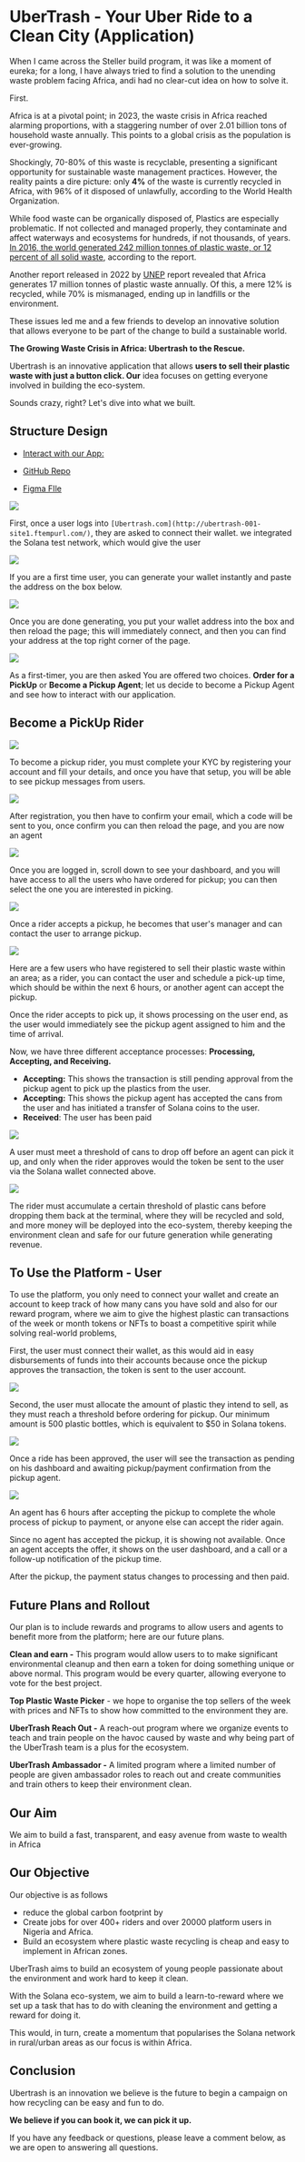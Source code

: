 # UberTrash - Your Uber Ride to a Clean City (Application) 
When I came across the Steller build program, it was like a moment of eureka; for a long, I have always tried to find a solution to the unending waste problem facing Africa, andi had no clear-cut idea on how to solve it. 

First. 

Africa is at a pivotal point; in 2023, the waste crisis in Africa reached alarming proportions, with a staggering number of over 2.01 billion tons of household waste annually. This points to a global crisis as the population is ever-growing. 

Shockingly, 70-80% of this waste is recyclable, presenting a significant opportunity for sustainable waste management practices. However, the reality paints a dire picture: only **4%** of the waste is currently recycled in Africa, with 96% of it disposed of unlawfully, according to the World Health Organization.

While food waste can be organically disposed of,  Plastics are especially problematic. If not collected and managed properly, they contaminate and affect waterways and ecosystems for hundreds, if not thousands, of years. [In 2016, the world generated 242 million tonnes of plastic waste, or 12 percent of all solid waste](https://www.worldbank.org/en/news/press-release/2018/09/20/global-waste-to-grow-by-70-percent-by-2050-unless-urgent-action-is-taken-world-bank-report#), according to the report.

Another report released in 2022 by [UNEP](https://www.unep.org/) report revealed that Africa generates 17 million tonnes of plastic waste annually. Of this, a mere 12% is recycled, while 70% is mismanaged, ending up in landfills or the environment.

These issues led me and a few friends to develop an innovative solution that allows everyone to be part of the change to build a sustainable world. 

**The Growing Waste Crisis in Africa: Ubertrash to the Rescue.**

Ubertrash is an innovative application that allows **users to sell their plastic waste with just a button click. Our** idea focuses on getting everyone involved in building the eco-system. 

Sounds crazy, right? Let's dive into what we built. 


## Structure Design 


- [Interact with our App:](http://ubertrash-001-site1.ftempurl.com/) 


- [GitHub Repo](https://github.com/Tegaaumu/Uber-Trash/tree/830f02e18ce41eca385f9413b054b0333efe1bfc/Uber_Trash_Project)


- [Figma FIle](https://github.com/Tegaaumu/Uber-Trash/tree/830f02e18ce41eca385f9413b054b0333efe1bfc/Uber_Trash_Project) 


![](https://paper-attachments.dropboxusercontent.com/s_F939401165CE2CCC120626D43EE69607CDB1545780C0970148C0A2BE4BD71270_1723819637762_Screenshot+2024-08-16+at+15.47.11.png)


First, once a user logs into `[Ubertrash.com](http://ubertrash-001-site1.ftempurl.com/)`, they are asked to connect their wallet. we integrated the Solana test network, which would give the user  

![](https://paper-attachments.dropboxusercontent.com/s_F939401165CE2CCC120626D43EE69607CDB1545780C0970148C0A2BE4BD71270_1723822823449_Screenshot+2024-08-16+at+16.40.18.png)


If you are a first time user, you can generate your wallet instantly and paste the address on the box below. 


![](https://paper-attachments.dropboxusercontent.com/s_F939401165CE2CCC120626D43EE69607CDB1545780C0970148C0A2BE4BD71270_1723822957153_Screenshot+2024-08-16+at+16.42.30.png)


Once you are done generating, you put your wallet address into the box and then reload the page; this will immediately connect, and then you can find your address at the top right corner of the page. 


![](https://paper-attachments.dropboxusercontent.com/s_F939401165CE2CCC120626D43EE69607CDB1545780C0970148C0A2BE4BD71270_1723823100382_Screenshot+2024-08-16+at+16.44.55.png)


As a first-timer, you are then asked You are offered two choices. **Order for a PickUp** or **Become a Pickup Agent**; let us decide to become a Pickup Agent and see how to interact with our application. 

## Become a PickUp Rider 
![](https://paper-attachments.dropboxusercontent.com/s_F939401165CE2CCC120626D43EE69607CDB1545780C0970148C0A2BE4BD71270_1723633118189_Screenshot+2024-08-14+at+11.58.32.png)


To become a pickup rider, you must complete your KYC by registering your account and fill your details, and once you have that setup, you will be able to see pickup messages from users. 


![](https://paper-attachments.dropboxusercontent.com/s_F939401165CE2CCC120626D43EE69607CDB1545780C0970148C0A2BE4BD71270_1723823513222_Screenshot+2024-08-16+at+16.51.48.png)


After registration, you then have to confirm your email, which a code will be sent to you, once confirm you can then reload the page, and you are now an agent


![](https://paper-attachments.dropboxusercontent.com/s_F939401165CE2CCC120626D43EE69607CDB1545780C0970148C0A2BE4BD71270_1723823806284_Screenshot+2024-08-16+at+16.56.40.png)


Once you are logged in, scroll down to see your dashboard, and you will have access to all the users who have ordered for pickup; you can then select the one you are interested in picking.  


![](https://paper-attachments.dropboxusercontent.com/s_F939401165CE2CCC120626D43EE69607CDB1545780C0970148C0A2BE4BD71270_1723823924603_Screenshot+2024-08-16+at+16.58.36.png)


Once a rider accepts a pickup, he becomes that user's manager and can contact the user to arrange pickup. 

![](https://paper-attachments.dropboxusercontent.com/s_F939401165CE2CCC120626D43EE69607CDB1545780C0970148C0A2BE4BD71270_1723824673317_Screenshot+2024-08-16+at+17.11.07.png)


Here are a few users who have registered to sell their plastic waste within an area; as a rider, you can contact the user and schedule a pick-up time, which should be within the next 6 hours, or another agent can accept the pickup.

Once the rider accepts to pick up, it shows processing on the user end, as the user would immediately see the pickup agent assigned to him and the time of arrival. 

Now, we have three different acceptance processes: **Processing, Accepting, and Receiving.**


- **Accepting:** This shows the transaction is still pending approval from the pickup agent to pick up the plastics from the user. 
- **Accepting:** This shows the pickup agent has accepted the cans from the user and has initiated a transfer of Solana coins to the user.
- **Received**: The user has been paid 


![](https://paper-attachments.dropboxusercontent.com/s_F939401165CE2CCC120626D43EE69607CDB1545780C0970148C0A2BE4BD71270_1723633287407_Screenshot+2024-08-14+at+12.01.21.png)


A user must meet a threshold of cans to drop off before an agent can pick it up, and only when the rider approves would the token be sent to the user via the Solana wallet connected above. 

![](https://paper-attachments.dropboxusercontent.com/s_F939401165CE2CCC120626D43EE69607CDB1545780C0970148C0A2BE4BD71270_1723633554033_Screenshot+2024-08-14+at+12.05.47.png)


The rider must accumulate a certain threshold of plastic cans before dropping them back at the terminal, where they will be recycled and sold, and more money will be deployed into the eco-system, thereby keeping the environment clean and safe for our future generation while generating revenue. 


## To Use the Platform - User

To use the platform, you only need to connect your wallet and create an account to keep track of how many cans you have sold and also for our reward program, where we aim to give the highest plastic can transactions of the week or month tokens or NFTs to boast a competitive spirit while solving real-world problems,

First, the user must connect their wallet, as this would aid in easy disbursements of funds into their accounts because once the pickup approves the transaction, the token is sent to the user account.  


![](https://paper-attachments.dropboxusercontent.com/s_F939401165CE2CCC120626D43EE69607CDB1545780C0970148C0A2BE4BD71270_1723631939570_Screenshot+2024-08-14+at+11.38.51.png)


Second, the user must allocate the amount of plastic they intend to sell, as they must reach a threshold before ordering for pickup. Our minimum amount is 500 plastic bottles, which is equivalent to $50 in Solana tokens. 


![](https://paper-attachments.dropboxusercontent.com/s_F939401165CE2CCC120626D43EE69607CDB1545780C0970148C0A2BE4BD71270_1723828155877_Screenshot+2024-08-16+at+18.09.11.png)


Once a ride has been approved, the user will see the transaction as pending on his dashboard and awaiting pickup/payment confirmation from the pickup agent. 


![](https://paper-attachments.dropboxusercontent.com/s_F939401165CE2CCC120626D43EE69607CDB1545780C0970148C0A2BE4BD71270_1723828182962_Screenshot+2024-08-16+at+18.09.38.png)


An agent has 6 hours after accepting the pickup to complete the whole process of pickup to payment, or anyone else can accept the rider again. 

Since no agent has accepted the pickup, it is showing not available. Once an agent accepts the offer, it shows on the user dashboard, and a call or a follow-up notification of the pickup time. 

After the pickup, the payment status changes to processing and then paid. 


## Future Plans and Rollout 

Our plan is to include rewards and programs to allow users and agents to benefit more from the platform; here are our future plans.

**Clean and earn -** This program would allow users to to make significant environmental cleanup and then earn a token for doing something unique or above normal. This program would be every quarter, allowing everyone to vote for the best project. 

**Top Plastic Waste Picker** - we hope to organise the top sellers of the week with prices and NFTs to show how committed to the environment they are. 

**UberTrash Reach Out -** A reach-out program where we organize events to teach and train people on the havoc caused by waste and why being part of the UberTrash team is a plus for the ecosystem.

**UberTrash Ambassador -** A limited program where a limited number of people are given ambassador roles to reach out and create communities and train others to keep their environment clean. 

## Our Aim 

We aim to build a fast, transparent, and easy avenue from waste to wealth in Africa


## Our Objective 

Our objective is as follows 


- reduce the global carbon footprint by 
- Create jobs for over 400+ riders and over 20000 platform users in Nigeria and Africa.
- Build an ecosystem where plastic waste recycling is cheap and easy to implement in African zones.

UberTrash aims to build an ecosystem of young people passionate about the environment and work hard to keep it clean.

With the Solana eco-system, we aim to build a learn-to-reward where we set up a task that has to do with cleaning the environment and getting a reward for doing it. 

This would, in turn, create a momentum that popularises the Solana network in rural/urban areas as our focus is within Africa. 


## Conclusion 

Ubertrash is an innovation we believe is the future to begin a campaign on how recycling can be easy and fun to do. 

**We believe if you can book it, we can pick it up.** 

If you have any feedback or questions, please leave a comment below, as we are open to answering all questions. 






